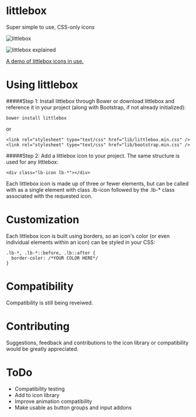 # littlebox
Super simple to use, CSS-only icons

![littlebox](http://littlebox.cabmaddux.com/lib/lblogoPNG.png "littlebox logo")

![littlebox explained](http://littlebox.cabmaddux.com/lib/lbexplained.png "littlebox explained")

[A demo of littlebox icons in use.](http://littlebox.cabmaddux.com "littlebox")

# Using littlebox

#####Step 1: Install littlebox through Bower or download littlebox and reference it in your project (along with Bootstrap, if not already initialized):
```
bower install littlebox
```
or

```
<link rel="stylesheet" type="text/css" href="lib/littlebox.min.css" />
<link rel="stylesheet" type="text/css" href="lib/bootstrap.min.css" />
```

#####Step 2: Add a littlebox icon to your project. The same structure is used for any littlebox:
```
<div class="lb-icon lb-*"></div>
```

Each littlebox icon is made up of three or fewer elements, but can be called with as a single element with class .lb-icon followed by the .lb-* class associated with the requested icon.

# Customization
Each littlebox icon is built using borders, so an icon's color (or even individual elements within an icon) can be styled in your CSS:

```
.lb-*, .lb-*::before, .lb::after {
  border-color: /*YOUR COLOR HERE*/
}
```

# Compatibility
Compatibility is still being reveiwed. 

# Contributing
Suggestions, feedback and contributions to the icon library or compatibility would be greatly appreciated.

# ToDo
* Compatibility testing
* Add to icon library
* Improve animation compatibility
* Make usable as button groups and input addons


